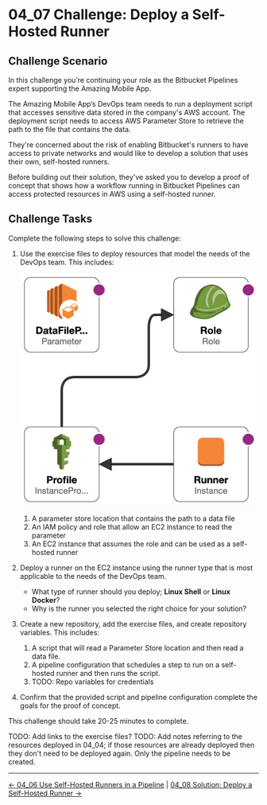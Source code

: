 # 04_07 Challenge: Deploy a Self-Hosted Runner

## Challenge Scenario

In this challenge you’re continuing your role as the Bitbucket Pipelines expert supporting the Amazing Mobile App.

The Amazing Mobile App’s DevOps team needs to run a deployment script that accesses sensitive data stored in the company's AWS account.  The deployment script needs to access AWS Parameter Store to retrieve the path to the file that contains the data.

They're concerned about the risk of enabling Bitbucket's runners to have access to private networks and would like to develop a solution that uses their own, self-hosted runners.

Before building out their solution, they've asked you to develop a proof of concept that shows how a workflow running in Bitbucket Pipelines can access protected resources in AWS using a self-hosted runner.

## Challenge Tasks

Complete the following steps to solve this challenge:

1. Use the exercise files to deploy resources that model the needs of the DevOps team.  This includes:

    ![AWS Resources](./images/cfn-designer.png)

    1. A parameter store location that contains the path to a data file
    1. An IAM policy and role that allow an EC2 instance to read the parameter
    1. An EC2 instance that assumes the role and can be used as a self-hosted runner

1. Deploy a runner on the EC2 instance using the runner type that is most applicable to the needs of the DevOps team.

    - What type of runner should you deploy; **Linux Shell** or **Linux Docker**?
    - Why is the runner you selected the right choice for your solution?

1. Create a new repository, add the exercise files, and create repository variables. This includes:

    1. A script that will read a Parameter Store location and then read a data file.
    1. A pipeline configuration that schedules a step to run on a self-hosted runner and then runs the script.
    1. TODO: Repo variables for credentials

1. Confirm that the provided script and pipeline configuration complete the goals for the proof of concept.

This challenge should take 20-25 minutes to complete.

TODO: Add links to the exercise files?
TODO: Add notes referring to the resources deployed in 04_04; if those resources are already deployed then they don't need to be deployed again.  Only the pipeline needs to be created.

<!-- FooterStart -->
---
[← 04_06 Use Self-Hosted Runners in a Pipeline](../04_06_use_self_hosted_runners_in_a_pipeline/README.md) | [04_08 Solution: Deploy a Self-Hosted Runner →](../04_08_solution_deploy_a_self_hosted_runner/README.md)
<!-- FooterEnd -->
